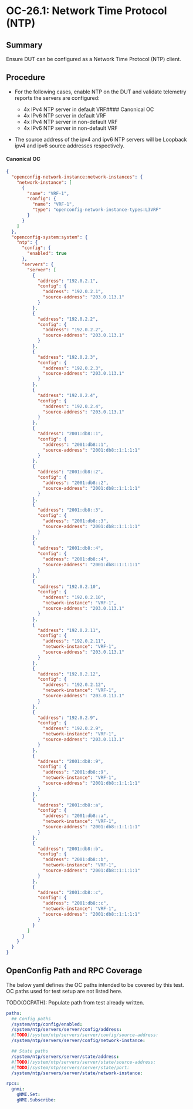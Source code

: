 # OC-26.1: Network Time Protocol (NTP)

## Summary

Ensure DUT can be configured as a Network Time Protocol (NTP) client.

## Procedure

*   For the following cases, enable NTP on the DUT and validate telemetry reports the servers are configured:
    *   4x IPv4 NTP server in default VRF#### Canonical OC
    *   4x IPv6 NTP server in default VRF
    *   4x IPv4 NTP server in non-default VRF
    *   4x IPv6 NTP server in non-default VRF
 
*   The source address of the ipv4 and ipv6 NTP servers will be Loopback ipv4 and ipv6 source addresses respectively.  

#### Canonical OC
```json
{
  "openconfig-network-instance:network-instances": {
    "network-instance": [
      {
        "name": "VRF-1",
        "config": {
          "name": "VRF-1",
          "type": "openconfig-network-instance-types:L3VRF"
        }
      }
    ]
  },
  "openconfig-system:system": {
    "ntp": {
      "config": {
        "enabled": true
      },
      "servers": {
        "server": [
          {
            "address": "192.0.2.1",
            "config": {
              "address": "192.0.2.1",
              "source-address": "203.0.113.1"
            }
          },
          {
            "address": "192.0.2.2",
            "config": {
              "address": "192.0.2.2",
              "source-address": "203.0.113.1"
            }
          },
          {
            "address": "192.0.2.3",
            "config": {
              "address": "192.0.2.3",
              "source-address": "203.0.113.1"
            }
          },
          {
            "address": "192.0.2.4",
            "config": {
              "address": "192.0.2.4",
              "source-address": "203.0.113.1"
            }
          },
          {
            "address": "2001:db8::1",
            "config": {
              "address": "2001:db8::1",
              "source-address": "2001:db8::1:1:1:1"
            }
          },
          {
            "address": "2001:db8::2",
            "config": {
              "address": "2001:db8::2",
              "source-address": "2001:db8::1:1:1:1"
            }
          },
          {
            "address": "2001:db8::3",
            "config": {
              "address": "2001:db8::3",
              "source-address": "2001:db8::1:1:1:1"
            }
          },
          {
            "address": "2001:db8::4",
            "config": {
              "address": "2001:db8::4",
              "source-address": "2001:db8::1:1:1:1"
            }
          },
          {
            "address": "192.0.2.10",
            "config": {
              "address": "192.0.2.10",
              "network-instance": "VRF-1",
              "source-address": "203.0.113.1"
            }
          },
          {
            "address": "192.0.2.11",
            "config": {
              "address": "192.0.2.11",
              "network-instance": "VRF-1",
              "source-address": "203.0.113.1"
            }
          },
          {
            "address": "192.0.2.12",
            "config": {
              "address": "192.0.2.12",
              "network-instance": "VRF-1",
              "source-address": "203.0.113.1"
            }
          },
          {
            "address": "192.0.2.9",
            "config": {
              "address": "192.0.2.9",
              "network-instance": "VRF-1",
              "source-address": "203.0.113.1"
            }
          },
          {
            "address": "2001:db8::9",
            "config": {
              "address": "2001:db8::9",
              "network-instance": "VRF-1",
              "source-address": "2001:db8::1:1:1:1"
            }
          },
          {
            "address": "2001:db8::a",
            "config": {
              "address": "2001:db8::a",
              "network-instance": "VRF-1",
              "source-address": "2001:db8::1:1:1:1"
            }
          },
          {
            "address": "2001:db8::b",
            "config": {
              "address": "2001:db8::b",
              "network-instance": "VRF-1",
              "source-address": "2001:db8::1:1:1:1"
            }
          },
          {
            "address": "2001:db8::c",
            "config": {
              "address": "2001:db8::c",
              "network-instance": "VRF-1",
              "source-address": "2001:db8::1:1:1:1"
            }
          }
        ]
      }
    }
  }
}
```

## OpenConfig Path and RPC Coverage

The below yaml defines the OC paths intended to be covered by this test. OC
paths used for test setup are not listed here.

TODO(OCPATH): Populate path from test already written.

```yaml
paths:
  ## Config paths
  /system/ntp/config/enabled:
  /system/ntp/servers/server/config/address:
  #[TODO]/system/ntp/servers/server/config/source-address:
  /system/ntp/servers/server/config/network-instance:

  ## State paths
  /system/ntp/servers/server/state/address:
  #[TODO]/system/ntp/servers/server/state/source-address:
  #[TODO]/system/ntp/servers/server/state/port:
  /system/ntp/servers/server/state/network-instance:

rpcs:
  gnmi:
    gNMI.Set:
    gNMI.Subscribe:
```
